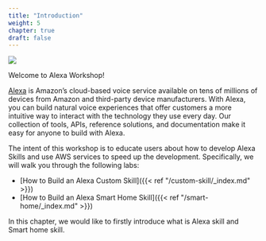 ```yaml
---
title: "Introduction"
weight: 5
chapter: true
draft: false
---
```


![](/images/AMAZON-ALEXALOGO.png?width=200)

Welcome to Alexa Workshop!

[Alexa](https://developer.amazon.com/alexa/) is Amazon’s cloud-based voice service available on tens of millions of 
devices from Amazon and third-party device manufacturers. With Alexa, you can build natural voice experiences that 
offer customers a more intuitive way to interact with the technology they use every day. Our collection of tools, 
APIs, reference solutions, and documentation make it easy for anyone to build with Alexa.

The intent of this workshop is to educate users about how to develop Alexa Skills and use AWS services to speed up the development. Specifically, we will walk you through the following labs:

* [How to Build an Alexa Custom Skill]({{< ref "/custom-skill/_index.md" >}})
* [How to Build an Alexa Smart Home Skill]({{< ref "/smart-home/_index.md" >}})

In this chapter, we would like to firstly introduce what is Alexa skill and Smart home skill.

